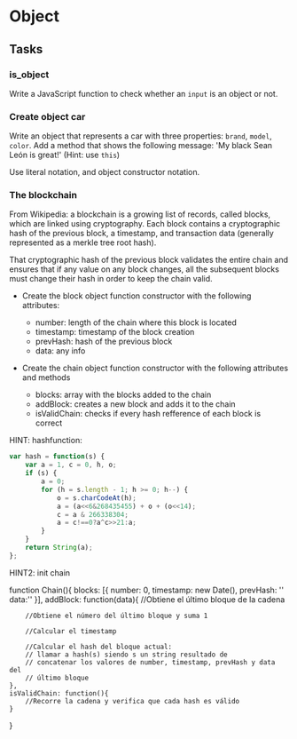 # Object

## Tasks

### is_object

Write a JavaScript function to check whether an `input` is an object or not.

### Create object car

Write an object that represents a car with three properties: `brand`, `model`, `color`. Add a method that shows the following message: 'My black Sean León is great!' (Hint: use `this`)

Use literal notation, and object constructor notation.

### The blockchain

From Wikipedia: a blockchain is a growing list of records, called blocks, which are linked using cryptography. Each block contains a cryptographic hash of the previous block, a timestamp, and transaction data (generally represented as a merkle tree root hash).

That cryptographic hash of the previous block validates the entire chain and ensures that if any value on any block changes, all the subsequent blocks must change their hash in order to keep the chain valid.

* Create the block object function constructor with the following attributes: 
    * number: length of the chain where this block is located
    * timestamp: timestamp of the block creation
    * prevHash: hash of the previous block
    * data: any info

* Create the chain object function constructor with the following attributes and methods
    * blocks: array with the blocks added to the chain
    * addBlock: creates a new block and adds it to the chain
    * isValidChain: checks if every hash refference of each block is correct

HINT: hashfunction: 
```js
var hash = function(s) {
    var a = 1, c = 0, h, o;
    if (s) {
        a = 0;
        for (h = s.length - 1; h >= 0; h--) {
            o = s.charCodeAt(h);
            a = (a<<6&268435455) + o + (o<<14);
            c = a & 266338304;
            a = c!==0?a^c>>21:a;
        }
    }
    return String(a);
};
```

HINT2: init chain

function Chain(){
    blocks: [{
        number: 0,
        timestamp: new Date(),
        prevHash: ''
        data:''
    }],
    addBlock: function(data){
        //Obtiene el último bloque de la cadena

        //Obtiene el número del último bloque y suma 1

        //Calcular el timestamp

        //Calcular el hash del bloque actual:
        // llamar a hash(s) siendo s un string resultado de
        // concatenar los valores de number, timestamp, prevHash y data del
        // último bloque
    },
    isValidChain: function(){
        //Recorre la cadena y verifica que cada hash es válido
    }
}